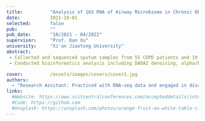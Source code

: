 ```yaml
---
title:          "Analysis of 16S RNA of Airway Microbiome in Chronic Obstructive Pulmonary Disease."
date:           2021-10-01
selected:       false
pub:            ""
pub_date:       "10/2021 - 04/2022"
supervisor:     "Prof. Dan Xu"
university:     "Xi'an Jiaotong University"
abstract:
 - Collected and sequenced sputum samples from 55 COPD patients and 19 healthy controls.
 - Conducted bioinformatics analysis including DADA2 denoising, alpha/beta diversity, differential species analysis, and co-occurrence network analysis.

cover:          /assets/images/covers/cover2.jpg
authors:
  - "Research Assitant: Practiced with RNA-seq data and engaged in discussion of the project."
links:
  #Website: https://www.scitcentralconferences.com/accepteddetails/international-conference-on-biomedical-and-cancer-research-2024/2711
  #Code: https://github.com
  #Unsplash: https://unsplash.com/photos/orange-fruit-on-white-table-cloth-ISX_imp8t1o
---
```

